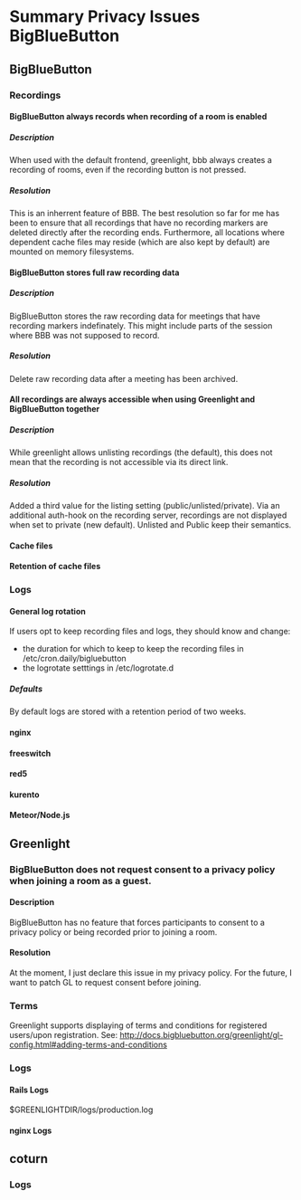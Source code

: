 # Summary Privacy Issues BigBlueButton

## BigBlueButton

### Recordings
#### BigBlueButton always records when recording of a room is enabled
##### Description
When used with the default frontend, greenlight, bbb always creates a recording of rooms, even if the recording button is not pressed.
##### Resolution
This is an inherrent feature of BBB. The best resolution so far for me has been to ensure that all recordings that have no recording markers
are deleted directly after the recording ends. Furthermore, all locations where dependent cache files may reside (which are also kept by default)
are mounted on memory filesystems.

#### BigBlueButton stores full raw recording data
##### Description
BigBlueButton stores the raw recording data for meetings that have recording markers indefinately. This might include parts of the session where BBB was not supposed to record.
##### Resolution
Delete raw recording data after a meeting has been archived.

#### All recordings are always accessible when using Greenlight and BigBlueButton together
##### Description
While greenlight allows unlisting recordings (the default), this does not mean that the recording is not accessible via its direct link.
##### Resolution
Added a third value for the listing setting (public/unlisted/private). Via an additional auth-hook on the recording server, recordings are not displayed when set to private (new default).
Unlisted and Public keep their semantics.

#### Cache files

#### Retention of cache files

### Logs

#### General log rotation
If users opt to keep recording files and logs, they should know and change:

- the duration for which to keep to keep the recording files in /etc/cron.daily/bigluebutton
- the logrotate setttings in /etc/logrotate.d

##### Defaults
By default logs are stored with a retention period of two weeks.

#### nginx

#### freeswitch

#### red5

#### kurento

#### Meteor/Node.js


## Greenlight

### BigBlueButton does not request consent to a privacy policy when joining a room as a guest.
#### Description
BigBlueButton has no feature that forces participants to consent to a privacy policy or being recorded prior to joining a room.
#### Resolution
At the moment, I just declare this issue in my privacy policy. For the future, I want to patch GL to request consent before joining.

### Terms
Greenlight supports displaying of terms and conditions for registered users/upon registration. See: http://docs.bigbluebutton.org/greenlight/gl-config.html#adding-terms-and-conditions

### Logs

#### Rails Logs
$GREENLIGHTDIR/logs/production.log

#### nginx Logs

## coturn

### Logs
